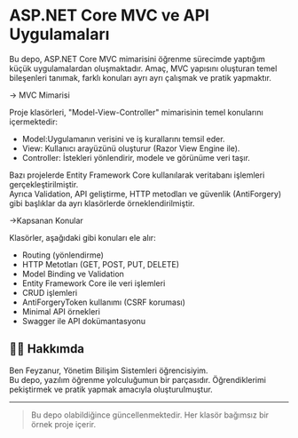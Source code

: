 # ASP.NET Core MVC ve API Uygulamaları

Bu depo, ASP.NET Core MVC mimarisini öğrenme sürecimde yaptığım küçük uygulamalardan oluşmaktadır.
Amaç, MVC yapısını oluşturan temel bileşenleri tanımak, farklı konuları ayrı ayrı çalışmak ve pratik yapmaktır.

-> MVC Mimarisi

Proje klasörleri, "Model-View-Controller" mimarisinin temel konularını içermektedir:

- Model:Uygulamanın verisini ve iş kurallarını temsil eder.
- View: Kullanıcı arayüzünü oluşturur (Razor View Engine ile).
- Controller: İstekleri yönlendirir, modele ve görünüme veri taşır.

Bazı projelerde Entity Framework Core kullanılarak veritabanı işlemleri gerçekleştirilmiştir.  
Ayrıca Validation, API geliştirme, HTTP metodları ve güvenlik (AntiForgery) gibi başlıklar da ayrı klasörlerde örneklendirilmiştir.

->Kapsanan Konular

Klasörler, aşağıdaki gibi konuları ele alır:

- Routing (yönlendirme)
- HTTP Metotları (GET, POST, PUT, DELETE)
- Model Binding ve Validation
- Entity Framework Core ile veri işlemleri
- CRUD işlemleri
- AntiForgeryToken kullanımı (CSRF koruması)
- Minimal API örnekleri
- Swagger ile API dokümantasyonu

## 👩‍💻 Hakkımda

Ben Feyzanur, Yönetim Bilişim Sistemleri öğrencisiyim.  
Bu depo, yazılım öğrenme yolculuğumun bir parçasıdır. Öğrendiklerimi pekiştirmek ve pratik yapmak amacıyla oluşturulmuştur.

---

> Bu depo olabildiğince güncellenmektedir. Her klasör bağımsız bir örnek proje içerir.



